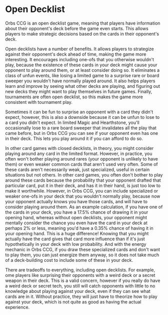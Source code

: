 # Open Decklist

Orbs CCG is an open decklist game, meaning that players have information about their opponent's deck before the game even starts. This allows players to make strategic decisions based on the cards in their opponent's deck.

Open decklists have a number of benefits. It allows players to strategize against their opponent's deck ahead of time, making the game more interesting. It encourages including one-ofs that you otherwise wouldn't play, because the existence of these cards in your deck might cause your opponent to play around them, or at least consider doing so. It eliminates a class of unfun events, like losing a limited game to a surprise rare or board sweeper you wouldn't have normally played around. It also helps players learn and improve by seeing what other decks are playing, and figuring out new decks they might want to play themselves in future games. Finally, tournaments are often open decklist, so this makes the game more consistent with tournament play.

Sometimes it can be fun to surprise an opponent with a card they didn't expect, however, this is also a downside because it can be unfun to lose to a card you didn't expect. In limited Magic and Hearthstone, you'll occasionally lose to a rare board sweeper that invalidates all the play that came before, but in Orbs CCG you can see if your opponent even has one in their deck. This lets you play around it if you can afford to do so.

In other card games with closed decklists, in theory, you might consider playing around any card in the limited format. However, in practice, you often won't bother playing around rares (your opponent is unlikely to have them) or even weaker common cards that aren't used very often. Some of these cards aren't necessarily weak, just specialized, useful in certain situations but not others. In other card games, you often don't bother to play around these cards because the probability that your opponent drafted that particular card, put it in their deck, and has it in their hand, is just too low to make it worthwhile. However, in Orbs CCG, you can include specialized or weaker one-ofs in your deck that you wouldn't normally play, because now your opponent actually knows you have those cards, and will have to consider playing around them. As an example calculation, if you have one of the cards in your deck, you have a 17.5% chance of drawing it in your opening hand, whereas without open decklists, your opponent might mentally consider the chance you even have the card in your deck at perhaps 2% or less, meaning you'd have a 0.35% chance of having it in your opening hand. This is a huge difference! Knowing that you might actually have the card gives that card more influence than if it's just hypothetically in your deck with low probability. And with the energy mechanic in Orbs CCG, if you draw these specialized cards and don't want to play them, you can just energize them anyway, so it does not take much of a deck-building cost to include some of these in your deck.

There are tradeoffs to everything, including open decklists. For example, ome players like surprising their opponents with a weird deck or a secret weapon in their deck. This is a valid concern, however if you really do have a weird deck or secret tech, you still will catch opponents with little to no knowledge about playing against your deck, even if they can see what cards are in it. Without practice, they will just have to theorize how to play against your deck, which is not quite as good as having the actual experience.
